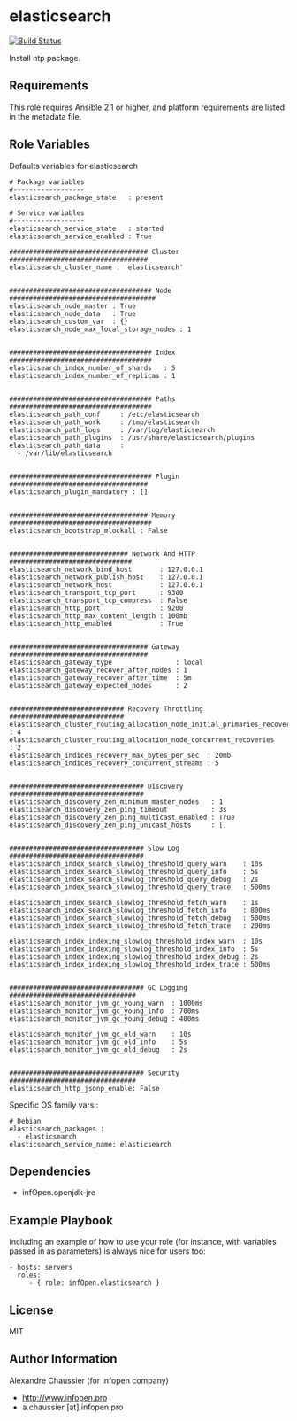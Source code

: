 elasticsearch
=============

[![Build Status](https://travis-ci.org/infOpen/ansible-role-elasticsearch.svg?branch=master)](https://travis-ci.org/infOpen/ansible-role-elasticsearch)

Install ntp package.

Requirements
------------

This role requires Ansible 2.1 or higher, and platform requirements are listed
in the metadata file.

Role Variables
--------------

Defaults variables for elasticsearch

    # Package variables
    #------------------
    elasticsearch_package_state   : present

    # Service variables
    #------------------
    elasticsearch_service_state   : started
    elasticsearch_service_enabled : True

    ################################### Cluster ###################################
    elasticsearch_cluster_name : 'elasticsearch'


    #################################### Node #####################################
    elasticsearch_node_master : True
    elasticsearch_node_data   : True
    elasticsearch_custom_var  : {}
    elasticsearch_node_max_local_storage_nodes : 1


    #################################### Index ####################################
    elasticsearch_index_number_of_shards   : 5
    elasticsearch_index_number_of_replicas : 1


    #################################### Paths ####################################
    elasticsearch_path_conf     : /etc/elasticsearch
    elasticsearch_path_work     : /tmp/elasticsearch
    elasticsearch_path_logs     : /var/log/elasticsearch
    elasticsearch_path_plugins  : /usr/share/elasticsearch/plugins
    elasticsearch_path_data     :
      - /var/lib/elasticsearch


    #################################### Plugin ###################################
    elasticsearch_plugin_mandatory : []


    ################################### Memory ####################################
    elasticsearch_bootstrap_mlockall : False


    ############################## Network And HTTP ###############################
    elasticsearch_network_bind_host       : 127.0.0.1
    elasticsearch_network_publish_host    : 127.0.0.1
    elasticsearch_network_host            : 127.0.0.1
    elasticsearch_transport_tcp_port      : 9300
    elasticsearch_transport_tcp_compress  : False
    elasticsearch_http_port               : 9200
    elasticsearch_http_max_content_length : 100mb
    elasticsearch_http_enabled            : True


    ################################### Gateway ###################################
    elasticsearch_gateway_type                : local
    elasticsearch_gateway_recover_after_nodes : 1
    elasticsearch_gateway_recover_after_time  : 5m
    elasticsearch_gateway_expected_nodes      : 2


    ############################# Recovery Throttling #############################
    elasticsearch_cluster_routing_allocation_node_initial_primaries_recoveries : 4
    elasticsearch_cluster_routing_allocation_node_concurrent_recoveries        : 2
    elasticsearch_indices_recovery_max_bytes_per_sec  : 20mb
    elasticsearch_indices_recovery_concurrent_streams : 5


    ################################## Discovery ##################################
    elasticsearch_discovery_zen_minimum_master_nodes   : 1
    elasticsearch_discovery_zen_ping_timeout           : 3s
    elasticsearch_discovery_zen_ping_multicast_enabled : True
    elasticsearch_discovery_zen_ping_unicast_hosts     : []


    ################################## Slow Log ##################################
    elasticsearch_index_search_slowlog_threshold_query_warn    : 10s
    elasticsearch_index_search_slowlog_threshold_query_info    : 5s
    elasticsearch_index_search_slowlog_threshold_query_debug   : 2s
    elasticsearch_index_search_slowlog_threshold_query_trace   : 500ms

    elasticsearch_index_search_slowlog_threshold_fetch_warn    : 1s
    elasticsearch_index_search_slowlog_threshold_fetch_info    : 800ms
    elasticsearch_index_search_slowlog_threshold_fetch_debug   : 500ms
    elasticsearch_index_search_slowlog_threshold_fetch_trace   : 200ms

    elasticsearch_index_indexing_slowlog_threshold_index_warn  : 10s
    elasticsearch_index_indexing_slowlog_threshold_index_info  : 5s
    elasticsearch_index_indexing_slowlog_threshold_index_debug : 2s
    elasticsearch_index_indexing_slowlog_threshold_index_trace : 500ms


    ################################## GC Logging ################################
    elasticsearch_monitor_jvm_gc_young_warn  : 1000ms
    elasticsearch_monitor_jvm_gc_young_info  : 700ms
    elasticsearch_monitor_jvm_gc_young_debug : 400ms

    elasticsearch_monitor_jvm_gc_old_warn    : 10s
    elasticsearch_monitor_jvm_gc_old_info    : 5s
    elasticsearch_monitor_jvm_gc_old_debug   : 2s


    ################################## Security ################################
    elasticsearch_http_jsonp_enable: False


Specific OS family vars :

    # Debian
    elasticsearch_packages :
      - elasticsearch
    elasticsearch_service_name: elasticsearch

Dependencies
------------

- infOpen.openjdk-jre

Example Playbook
----------------

Including an example of how to use your role (for instance, with variables passed in as parameters) is always nice for users too:

    - hosts: servers
      roles:
         - { role: infOpen.elasticsearch }

License
-------

MIT

Author Information
------------------

Alexandre Chaussier (for Infopen company)
- http://www.infopen.pro
- a.chaussier [at] infopen.pro

